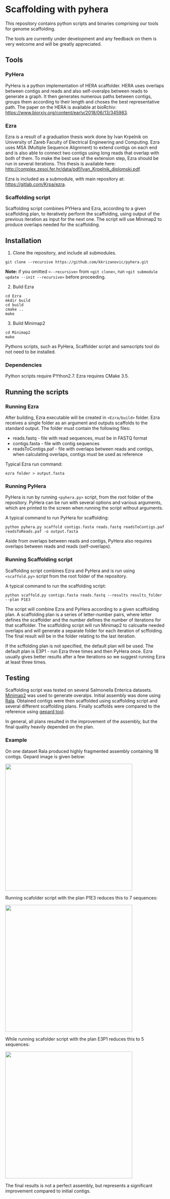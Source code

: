 # Scaffolding with pyhera
This repository contains python scripts and binaries comprising our tools for genome scaffolding.

The  tools are currently under development and any feedback on them is very welcome and will be greatly appreciated.

## Tools
### PyHera
PyHera is a python implementation of HERA scaffolder. HERA uses overlaps between contigs and reads and also self-overalps between reads to generate a graph. It then generates numerous paths between contigs, groups them according to their length and choses the best representative path.
The paper on the HERA is available at bioRchiv: https://www.biorxiv.org/content/early/2018/06/13/345983.

### Ezra
Ezra is a result of a graduation thesis work done by Ivan Krpelnik on University of Zareb Faculty of Electrical Engineering and Computing. Ezra uses MSA (Multiple Sequence Alignment) to extend contigs on each end and is also able to connect two contigs using long reads that overlap with both of them. To make the best use of the extension step, Ezra should be run in several iterations.
This thesis is available here: http://complex.zesoi.fer.hr/data/pdf/Ivan_Krpelnik_diplomski.pdf.

Ezra is included as a submodule, with main repository at: https://gitlab.com/Krpa/ezra.

### Scaffolding script
Scaffolding script combines PYHera and Ezra, according to a given scaffolding plan, to iteratively perform the scaffolding, using output of the previous iteration as input for the next one. The script will use Minimap2 to produce overlaps needed for the scaffolding.

## Installation

  1. Clone the repository, and include all submodules.
  
    git clone --recursive https://github.com/kkrizanovic/pyhera.git
  
  __Note:__ if you omitted `<--recursive>` from `<git clone>`, run `<git submodule update --init --recursive>` before proceeding.
  
  2. Build Ezra
  
    cd Ezra
    mkdir build
    cd build
    cmake ..
    make

  3. Build Minimap2
  
    cd Minimap2
    make

  Pythons scripts, such as PyHera, Scaffolder script and samscripts tool do not need to be installed.

### Dependencies
Python scripts require PYthon2.7. Ezra requires CMake 3.5.

## Running the scripts
### Running Ezra
After building, Ezra executable will be created in `<Ezra/build>` folder. Ezra receives a single folder as an argument and outputs scaffolds to the standard output. The folder must contain the following files:
- reads.fastq - file with read sequences, must be in FASTQ format
- contigs.fasta - file with contig sequences
- readsToContigs.paf - file with overlaps between reads and contigs, when calculating overlaps, contigs must be used as reference

Typical Ezra run command:

    ezra folder > output.fasta

### Running PyHera
PyHera is run by running `<pyhera.py>` script, from the root folder of the repository. PyHera can be run with several options and various arguments, which are printed to the screen when running the script without arguments.

A typical command to run PyHera for scaffolding:
    
    python pyhera.py scaffold contigs.fasta reads.fastq readsToContigs.paf readsToReads.paf -o output.fasta

Aside from overlaps between reads and contigs, PyHera also requires overlaps between reads and reads (self-overlaps).

### Running Scaffolding script
Scaffolding script combines Ezra and PyHera and is run using `<scaffold.py>` script from the root folder of the repository.

A typical command to run the scaffolding script:

    python scaffold.py contigs.fasta reads.fastq --results results_folder --plan P1E3

The script will combine Ezra and PyHera according to a given scaffolding plan. A scaffolding plan is a series of letter-number pairs, where letter defines the scaffolder and the number defines the number of iterations for that scaffolder. The scaffolding script will run Minimap2 to calcualte needed overlaps and will generate a separate folder for each iteration of scffolding. The final result will be in the folder relating to the last iteration.

If the scffolding plan is not specified, the default plan will be used. The default plan is E3P1 - run Ezra three times and then PyHera once. Ezra usually gives better results after a few iterations so we suggest running Ezra at least three times.

## Testing
Scaffolding script was tested on several Salmonella Enterica datasets. [Minimap2](https://github.com/lh3/minimap2) was used to generate overalps. Initial assembly was done using [Rala](https://github.com/rvaser/rala). Obtained contigs were then scaffolded using scaffolding script and several different scaffolding plans. Finally scaffolds were compared to the reference using [gepard tool](http://cube.univie.ac.at/gepard).

In general, all plans resulted in the improvement of the assembly, but the final quality heavily depended on the plan.

### Example
On one dataset Rala produced highly fragmented assembly containing 18 contigs. Gepard image is given below:

<img src=images/NCTC10384_rala_dotplot.jpeg width="400">

Running scafolder script with the plan P1E3 reduces this to 7 sequences:

<img src=images/NCTC10384_P1E3_dotplot.jpeg width="400">

While running scafolder script with the plan E3P1 reduces this to 5 sequences:

<img src=images/NCTC10384_E3P1_dotplot.jpeg width="400">

The final results is not a perfect assembly, but represents a significant improvement compared to initial contigs. 
